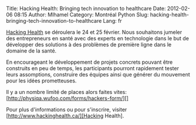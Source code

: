 Title: Hacking Health: Bringing tech innovation to healthcare
Date: 2012-02-06 08:15
Author: Mlhamel
Category: Montréal Python
Slug: hacking-health-bringing-tech-innovation-to-healthcare
Lang: fr

[Hacking Health][] se déroulera le 24 et 25 février. Nous souhaitons
jumeler des entrepreneurs en santé avec des experts en technologie dans
le but de développer des solutions à des problèmes de première ligne
dans le domaine de la santé.

</p>

En encourageant le développement de projets concrets pouvant être
construits en peu de temps, les participants pourront rapidement tester
leurs assomptions, construire des équipes ainsi que générer du mouvement
pour les idées prometteuses.

</p>

Il y a un nombre limité de places alors faites vites:
[http://physiqa.wufoo.com/forms/hackers-form/][]

</p>

Pour plus d'informations ou pour s'inscrire, visiter
[http://www.hackinghealth.ca/][Hacking Health].

<!--:-->

</p>

  [Hacking Health]: http://www.hackinghealth.ca/#home/fr
  [http://physiqa.wufoo.com/forms/hackers-form/]: http://physiqa.wufoo.com/forms/hackers-form/
